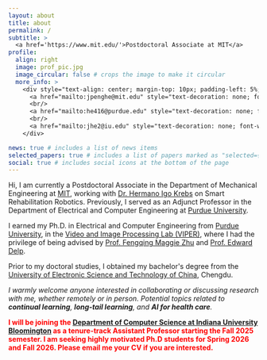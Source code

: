 ```yaml
---
layout: about
title: about
permalink: /
subtitle: >
  <a href='https://www.mit.edu/'>Postdoctoral Associate at MIT</a>
profile:
  align: right
  image: prof_pic.jpg
  image_circular: false # crops the image to make it circular
  more_info: >
    <div style="text-align: center; margin-top: 10px; padding-left: 5%;">
      <a href="mailto:jpenghe@mit.edu" style="text-decoration: none; font-weight: bold;">jpenghe[at]mit[dot]edu</a>
      <br/>
      <a href="mailto:he416@purdue.edu" style="text-decoration: none; font-weight: bold;">he416[at]purdue[dot]edu</a>
      <br/>
      <a href="mailto:jhe2@iu.edu" style="text-decoration: none; font-weight: bold;">jhe2[at]iu[dot]edu</a>
    </div>

news: true # includes a list of news items
selected_papers: true # includes a list of papers marked as "selected={true}"
social: true # includes social icons at the bottom of the page
---
```


Hi, I am currently a Postdoctoral Associate in the Department of Mechanical Engineering at <a href='https://www.mit.edu/'>MIT</a>, working with <a href='https://scholar.google.com/citations?user=0nJR75gAAAAJ&hl=en'>Dr. Hermano Igo Krebs</a> on Smart Rehabilitation Robotics. Previously, I served as an Adjunct Professor in the Department of Electrical and Computer Engineering at <a href='https://www.purdue.edu/'>Purdue University</a>.

I earned my Ph.D. in Electrical and Computer Engineering from <a href='https://www.purdue.edu/'>Purdue University</a>, in the <a href='https://engineering.purdue.edu/~ips/'>Video and Image Processing Lab (VIPER)</a>, where I had the privilege of being advised by <a href='https://engineering.purdue.edu/~zhu0/'>Prof. Fengqing Maggie Zhu</a> and <a href='https://engineering.purdue.edu/~ace/'>Prof. Edward Delp</a>.

Prior to my doctoral studies, I obtained my bachelor's degree from the <a href='https://en.uestc.edu.cn/'>University of Electronic Science and Technology of China</a>, Chengdu.

<i>I warmly welcome anyone interested in collaborating or discussing research with me, whether remotely or in person. Potential topics related to **continual learning**, **long-tail learning**, and **AI for health care**.</i>

<span style="color: red; font-weight: bold;">I will be joining the <a href='https://cs.indiana.edu/'>Department of Computer Science at Indiana University Bloomington</a> as a tenure-track Assistant Professor starting the Fall 2025 semester. I am seeking highly motivated Ph.D students for Spring 2026 and Fall 2026. Please email me your CV if you are interested.</span>
